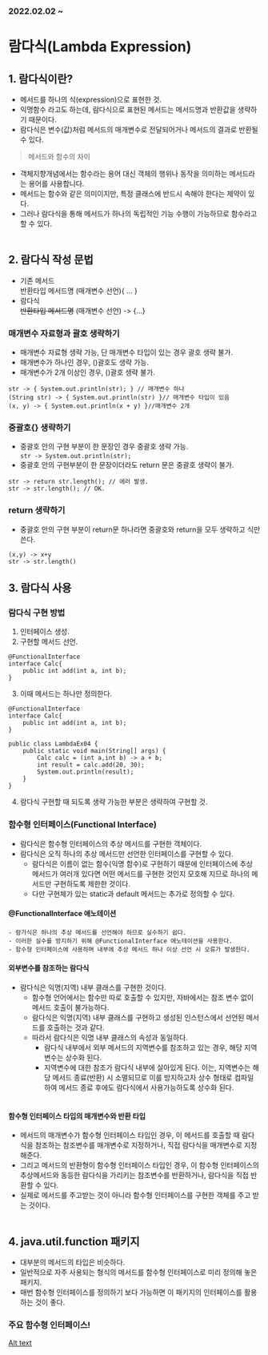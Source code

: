 ### 2022.02.02 ~ 
# 람다식(Lambda Expression)
## 1. 람다식이란?
- 메서드를 하나의 식(expression)으로 표현한 것.
- 익명함수 라고도 하는데, 람다식으로 표현된 메서드는 메서드명과 반환값을 생략하기 때문이다.
- 람다식은 변수(값)처럼 메서드의 매개변수로 전달되어거나 메서드의 결과로 반환될 수 있다.
> 메서드와 함수의 차이
- 객체지향개념에서는 함수라는 용어 대신 객체의 행위나 동작을 의미하는 메서드라는 용어를 사용합니다.
- 메서드는 함수와 같은 의미이지만, 특정 클래스에 반드시 속해야 한다는 제약이 있다.
- 그러나 람다식을 통해 메서드가 하나의 독립적인 기능 수행이 가능하므로 함수라고 할 수 있다.<br><br>
## 2. 람다식 작성 문법
- 기존 메서드  
반환타입 메서드명 (매개변수 선언){ ... }
- 람다식  
~~반환타입 메서드명~~ (매개변수 선언) -> {...}
### 매개변수 자료형과 괄호 생략하기
- 매개변수 자료형 생략 가능, 단 매개변수 타입이 있는 경우 괄호 생략 불가.
- 매개변수가 하나인 경우, ()괄호도 생략 가능.
- 매개변수가 2개 이상인 경우, ()괄호 생략 불가.
```
str -> { System.out.println(str); } // 매개변수 하나
(String str) -> { System.out.println(str) }// 매개변수 타입이 있음
(x, y) -> { System.out.println(x + y) }//매개변수 2개
```
### 중괄호{} 생략하기
- 중괄호 안의 구현 부분이 한 문장인 경우 중괄호 생략 가능.  
`str -> System.out.println(str);`  
- 중괄호 안의 구현부분이 한 문장이더라도 return 문은 중괄호 생략이 불가.
```
str -> return str.length(); // 에러 발생.
str -> str.length(); // OK.
```
### return 생략하기
- 중괄호 안의 구현 부분이 return문 하나라면 중괄호와 return을 모두 생략하고 식만 쓴다.
```
(x,y) -> x+y
str -> str.length()
```
## 3. 람다식 사용
### 람다식 구현 방법
1. 인터페이스 생성.
2. 구현할 메서드 선언.
```
@FunctionalInterface
interface Calc{
	public int add(int a, int b);
}
```
3. 이때 메서드는 하나만 정의한다.
```
@FunctionalInterface
interface Calc{
	public int add(int a, int b);
}

public class LambdaEx04 {
	public static void main(String[] args) {
		Calc calc = (int a,int b) -> a + b;
		int result = calc.add(20, 30);
		System.out.println(result);
	}
}
```
4. 람다식 구현할 때 되도록 생략 가능한 부분은 생략하여 구현할 것.
### 함수형 인터페이스(Functional Interface)
- 람다식은 함수형 인터페이스의 추상 메서드를 구현한 객체이다.
- 람다식은 오직 하나의 추상 메서드만 선언한 인터페이스를 구현할 수 있다.
    - 람다식은 이름이 없는 함수(익명 함수)로 구현하기 때문에 인터페이스에 추상 메서드가 여러개 있다면 어떤 메서드를 구현한 것인지 모호해 지므로 하나의 메서드만 구현하도록 제한한 것이다.
    - 다만 구현체가 있는 static과 default 메서드는 추가로 정의할 수 있다.
#### @FunctionalInterface 애노테이션
    - 람가식은 하나의 추상 메서드를 선언해야 하므로 실수하기 쉽다.
    - 이러한 실수를 방지하기 위해 @FunctionalInterface 애노테이션을 사용한다.
    - 함수형 인터페이스에 사용하며 내부에 추상 메서드 하나 이상 선언 시 오류가 발생한다.
#### 외부변수를 참조하는 람다식
- 람다식은 익명(지역) 내부 클래스를 구현한 것이다.
    - 함수형 언어에서는 함수만 따로 호출할 수 있지만, 자바에서는 참조 변수 없이 메서드 호출이 불가능하다.
    - 람다식은 익명(지역) 내부 클래스를 구현하고 생성된 인스턴스에서 선언된 메서드를 호출하는 것과 같다.
    - 따라서 람다식은 익명 내부 클래스의 속성과 동일하다.
        - 람다식 내부에서 외부 메서드의 지역변수를 참조하고 있는 경우, 해당 지역변수는 상수화 된다.
        - 지역변수에 대한 참조가 람다식 내부에 살아있게 된다. 이는, 지역변수는 해당 메서드 종료(반환) 시 소멸되므로 이를 방지하고자 상수 형태로 컴파일 하여 메서드 종료 후에도 람다식에서 사용가능하도록 상수화 된다.<br><br>
#### 함수형 인터페이스 타입의 매개변수와 반환 타입
- 메서드의 매개변수가 함수형 인터페이스 타입인 경우, 이 메서드를 호출할 때 람다식을 참조하는 참조변수를 매개변수로 지정하거나, 직접 람다식을 매개변수로 지정해준다.
- 그리고 메서드의 반환형이 함수형 인터페이스 타입인 경우, 이 함수형 인터페이스의 추상메서드와 동등한 람다식을 가리키는 참조변수를 반환하거나, 람다식을 직접 반환할 수 있다.
- 실제로 메서드를 주고받는 것이 아니라 함수형 인터페이스를 구현한 객체를 주고 받는 것이다.<br><br>
## 4. java.util.function 패키지
- 대부분의 메서드의 타입은 비슷하다.
- 일반적으로 자주 사용되는 형식의 메서드를 함수형 인터페이스로 미리 정의해 놓은 패키지.
- 매번 함수형 인터페이스를 정의하기 보다 가능하면 이 패키지의 인터페이스를 활용하는 것이 좋다.
### 주요 함수형 인터페이스!
[Alt text](https://file%2B.vscode-resource.vscode-cdn.net/c%3A/Users/dbe12/OneDrive/%EB%B0%94%ED%83%95%20%ED%99%94%EB%A9%B4/review/Servlet%20%26%20JSP1/%EC%82%AC%EC%A7%84/function%20%ED%8C%A8%ED%82%A4%EC%A7%80%20%EC%A3%BC%EC%9A%94%20%ED%95%A8%EC%88%98%ED%98%95%20%EC%9D%B8%ED%84%B0%ED%8E%98%EC%9D%B4%EC%8A%A4.jpg?version%3D1675414601069)